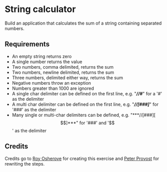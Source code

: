 # String calculator #
Build an application that calculates the sum of a string containing separated numbers.

## Requirements ##
- An empty string returns zero
- A single number returns the value
- Two numbers, comma delimited, returns the sum
- Two numbers, newline delimited, returns the sum
- Three numbers, delimited either way, returns the sum
- Negative numbers throw an exception
- Numbers greater than 1000 are ignored
- A single char delimiter can be defined on the first line, e.g. "***//#***" for a '#' as the delimiter
- A multi char delimiter can be defined on the first line, e.g. "***//[###]***" for '###' as the delimiter
- Many single or multi-char delimiters can be defined, e.g. "***//[###][$$]***" for '###' and '$$' as the delimiter

## Credits ##
Credits go to [Roy Osherove](http://osherove.com/tdd-kata-1/) for creating this exercise and [Peter Provost](http://www.peterprovost.org/blog/2012/05/02/kata-the-only-way-to-learn-tdd/) for rewriting the steps.